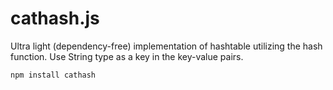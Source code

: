 # cathash.js
Ultra light (dependency-free) implementation of hashtable utilizing the hash function. Use String type as a key in the key-value pairs.

```npm install cathash```

